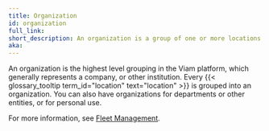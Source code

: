 ```yaml
---
title: Organization
id: organization
full_link:
short_description: An organization is a group of one or more locations that helps you organize your fleet and manage who has access to your fleet.
aka:
---
```


An organization is the highest level grouping in the Viam platform, which generally represents a company, or other institution.
Every {{< glossary_tooltip term_id="location" text="location" >}} is grouped into an organization.
You can also have organizations for departments or other entities, or for personal use.

For more information, see [Fleet Management](/manage/fleet).
